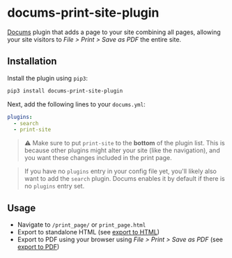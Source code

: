 # docums-print-site-plugin

[Docums](https://khanhduy1407.github.io/docums/) plugin that adds a page to your site combining all pages, allowing your site visitors to *File > Print > Save as PDF* the entire site.

## Installation

Install the plugin using `pip3`:

```bash
pip3 install docums-print-site-plugin
```

Next, add the following lines to your `docums.yml`:

```yaml
plugins:
  - search
  - print-site
```

> :warning: Make sure to put `print-site` to the **bottom** of the plugin list. This is because other plugins might alter your site (like the navigation), and you want these changes included in the print page.

> If you have no `plugins` entry in your config file yet, you'll likely also want to add the `search` plugin. Docums enables it by default if there is no `plugins` entry set.

## Usage

- Navigate to `/print_page/` or `print_page.html`
- Export to standalone HTML (see [export to HTML](how-to/export-HTML.md))
- Export to PDF using your browser using *File > Print > Save as PDF*  (see [export to PDF](how-to/export-PDF.md))

